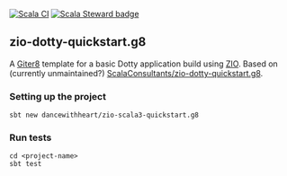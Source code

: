 [![Scala CI](https://github.com/dancewithheart/zio-scala3-quickstart.g8/actions/workflows/scala.yml/badge.svg?branch=master)](https://github.com/dancewithheart/zio-scala3-quickstart.g8/actions/workflows/scala.yml?query=branch%3Amaster) [![Scala Steward badge](https://img.shields.io/badge/Scala_Steward-helping-blue.svg?style=flat&logo=data:image/png;base64,iVBORw0KGgoAAAANSUhEUgAAAA4AAAAQCAMAAAARSr4IAAAAVFBMVEUAAACHjojlOy5NWlrKzcYRKjGFjIbp293YycuLa3pYY2LSqql4f3pCUFTgSjNodYRmcXUsPD/NTTbjRS+2jomhgnzNc223cGvZS0HaSD0XLjbaSjElhIr+AAAAAXRSTlMAQObYZgAAAHlJREFUCNdNyosOwyAIhWHAQS1Vt7a77/3fcxxdmv0xwmckutAR1nkm4ggbyEcg/wWmlGLDAA3oL50xi6fk5ffZ3E2E3QfZDCcCN2YtbEWZt+Drc6u6rlqv7Uk0LdKqqr5rk2UCRXOk0vmQKGfc94nOJyQjouF9H/wCc9gECEYfONoAAAAASUVORK5CYII=)](https://scala-steward.org)

## zio-dotty-quickstart.g8

A [Giter8][g8] template for a basic Dotty application build using [ZIO].
Based on (currently unmaintained?) [ScalaConsultants/zio-dotty-quickstart.g8].

### Setting up the project

```shell script
sbt new dancewithheart/zio-scala3-quickstart.g8
```

### Run tests

```shell script
cd <project-name>
sbt test
```

[g8]: http://www.foundweekends.org/giter8/
[zio]: https://zio.dev/
[ScalaConsultants/zio-dotty-quickstart.g8]: https://github.com/ScalaConsultants/zio-dotty-quickstart.g8

